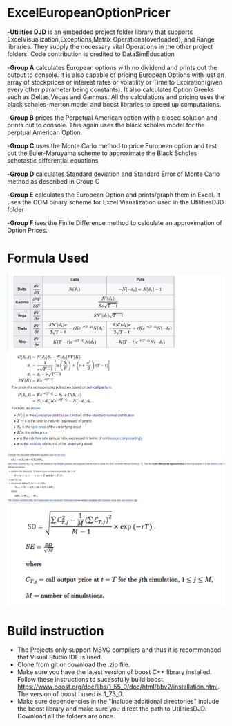 # ExcelEuropeanOptionPricer
-__Utilities DJD__ is an embedded project folder library that supports ExcelVisualization,Exceptions,Matrix Operations(overloaded), and Range libraries. They supply the necessary vital Operations in the other project folders. Code contribution is credited to DataSimEducation 

-__Group A__ calculates European options  with no dividend and prints out the output to console. It is also capable of pricing European Options with just an array of stockprices or interest rates or volatility or Time to Expiration(given every other parameter being constants).  It also calculates Option Greeks such as Deltas,Vegas and Gammas. All the calculations and pricing uses the black scholes-merton model and boost libraries to speed up computations.

-__Group B__ prices the Perpetual American option with a closed solution and prints out to console. This again uses the black scholes model for the perptual American Option.

-__Group C__ uses the Monte Carlo method to price European option and test out the Euler-Maruyama scheme to approximate the Black Scholes schotastic differential equations

-__Group D__ calculates Standard deviation and Standard Error of Monte Carlo method as described in Group C

-__Group E__ calculates the European Option and prints/graph them in Excel. It uses the COM binary scheme for Excel Visualization used in the UtilitiesDJD folder

-__Group F__ ises the Finite Difference method to calculate an approximation of Option Prices.

# Formula Used 

![ScreenShot](https://github.com/jetpotion/ExcelEuropeanOptionPricer/blob/master/Capture.PNG)
![New](https://github.com/jetpotion/ExcelEuropeanOptionPricer/blob/master/Capture1.PNG)
![Euler](https://github.com/jetpotion/ExcelEuropeanOptionPricer/blob/master/Capture3.PNG)
![MonteCarlo](https://github.com/jetpotion/ExcelEuropeanOptionPricer/blob/master/Capture4.PNG)

# Build instruction
- The Projects only support MSVC compilers and thus it is recommended that Visual Studio IDE is used.
- Clone from git or download the .zip file.
- Make sure you have the latest version of boost  C++ library installed. Follow these instructions to sucessfully build boost. 
https://www.boost.org/doc/libs/1_55_0/doc/html/bbv2/installation.html. The version of boost I used is 1_73_0.
- Make sure dependencies in the "Include additional directories" include the boost library and make sure you direct the path to UtilitiesDJD. Download all the folders are once.

